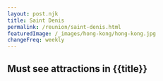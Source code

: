 ```yaml
---
layout: post.njk
title: Saint Denis
permalink: /reunion/saint-denis.html
featuredImage: /_images/hong-kong/hong-kong.jpg
changeFreq: weekly
---
```

## Must see attractions in {{title}}